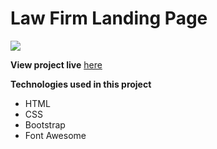 # Law Firm Landing Page

![](https://github.com/antoniomarcelino/law-firm-landing-page/blob/master/assets/img/preview-en.png)

**View project live** [here](https://law-firm-landing-page.vercel.app) 

**Technologies used in this project**
* HTML
* CSS
* Bootstrap
* Font Awesome
